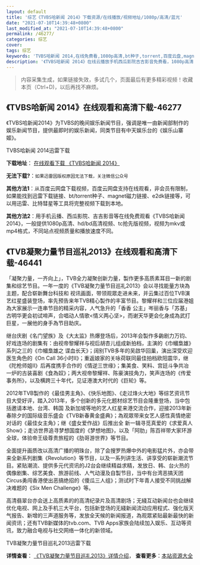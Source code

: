 ```yaml
---
layout: default
title: '综艺《TVBS哈新闻 2014》下载资源/在线播放/视频地址/1080p/高清/蓝光'
date: "2021-07-10T14:39:48+0800"
last_modified_at: "2021-07-10T14:39:48+0800"
permalink: /46277/
categories: 综艺
cover:
tags: 综艺
keywords: 'TVBS哈新闻 2014,在线免费看,1080p高清,bt种子,torrent,百度云盘,magnet,磁力链,迅雷下载资源'
description: '《TVBS哈新闻 2014》在线云播放手机西瓜影院吉吉影音免费看，1080p高清bd/hd未删减完整版和tc抢先枪版，mkv/mp4格式，附带bt/torrent种子、magnet/磁力链、百度云盘、网盘资源迅雷下载链接'
---
```


>内容采集生成，如果链接失效，多试几个，页面最后有更多精彩视频！收藏本页（Ctrl+D)，以后再找不麻烦。


## 《TVBS哈新闻 2014》在线观看和高清下载-46277

《TVBS哈新闻2014》为TVBS的晚间娱乐新闻节目，强调是唯一由新闻部制作的娱乐新闻节目，提供最即时的娱乐新闻，同类节目有中天娱乐台的《娱乐山寨姬》。</p>


TVBS哈新闻 2014迅雷下载

**下载地址**： [在线观看下载 《TVBS哈新闻 2014》](https://www.993dy.com//vod-detail-id-3568.html) 


**无法下载?**：`如果迅雷因版权原因无法下载，关注微信公众号 `

**其他方法1**：从百度云网盘下载视频，百度云网盘支持在线观看，非会员有限制，如果能找到迅雷下载链接、bt/torrent种子、magnet磁力链接、e2dk链接等，可以用迅雷、比特彗星等工具将完整视频下载到本地。

**其他方法2**：用手机云播、西瓜影院、吉吉影音等在线免费观看《TVBS哈新闻 2014》，一般提供1080p高清、hd/bd高清视频、tc抢先版视频，视频为mkv或mp4格式，不同站点视频质量和播放速度不同。


## 《TVB凝聚力量节目巡礼2013》在线观看和高清下载-46441

「凝聚力量，一齐向上」，TVB全力凝聚创新力量，製作更多高质素耳目一新的剧集和综艺节目。一年一度的《TVB凝聚力量节目巡礼2013》会以寻找能量方块為主题，配合崭新舞台科技和 视讯画面，带领观眾走进未来，并云集过百位TVB演艺红星盛装登场，率先预告来年TVB精心製作的丰富节目。黎耀祥和三位应届港姐為大家展示一连串节目的精采内容，人气急升的「香香 公主」岑丽香与「苏基」古明华更会初试啼声，合唱动人情歌<情义两心坚>，而谢天华更会化身成為武打巨星，一展他的身手為节目助庆。</p>继台庆剧《名门望族》及《大太监》热爆登场后，2013年会製作多齣剧力万钧、好戏连场的剧集有：由视帝黎耀祥与视后胡杏儿组成新拍档，主演的《巾幗梟雄》系列之三的《巾幗梟雄之 谍血长天》；阔别TVB多年的吴啟华回巢，演出深受欢迎医生角色的《On Call 36小时II》；重返娘家的关咏荷联同最佳拍档欧阳震华，继《陀枪师姐II》后再度携手合作的《情逆三世缘》；集美食、笑料、宫廷斗争共冶一炉的古装喜剧《食為奴》；两大视帝黎耀祥、陈豪演技角力，笑声连场的《传爱事务所》，以及横跨三十年代，见证港澳大时代的《巨轮》等。</p>2012年TVB製作的《最佳男主角》、《快乐地图》、《走过烽火大地》等综艺资讯节目大受好评，踏入2013年，多个创新的多元化题材综艺节目会隆重登场，当中包括邀请本地、台湾、韩国 及新加坡等地的艺人红星来港交流合作，迎接2013年新春除夕的国际级音乐盛会《TVB新春黄金盛典》；為观眾带来女艺人感性真情绝密对话的《最佳女主角》；继《盛女爱作战》后推出全 新一辑寻觅真爱的《求爱真人Show》；走访世界追寻梦想国度的《梦想地图》，以及「阿肋」陈百祥带大家环游全球，体验帝王级尊贵旅程的《肋哥游世界》等节目。</p>全面提升画质改以高清广播的明珠台，除了会搜罗热爆中外的电影猛片外，亦会带来全新系列剧集《Revolution》等节目，以及一系列讲生活、讲享受的崭新潮流节目。紧贴潮流、提供多元代资讯的J2台会继续精益求精，发放日、韩、台火热的偶像剧集、综艺美食、旅游前线、人气动漫及自製节目，当中有台湾恶搞天团Circus勇闯香港使出恶搞绝招的《傻瓜三人组》；测试时下年青人接受不同挑战解决难题的《Six Men Challenge》等。</p>高清翡翠台亦会送上高质素的的高清纪录片及高清剧场；无綫互动新闻台也会继续优化电视、网上及手机三大平台，包括新登场的无綫新闻流动应用程式、强化版天气报告、新增的三声道服务等，发放全天候的新闻报道，為观眾紧贴最新最快的新闻资讯；还有TVB新媒体的tvb.com、TVB Apps家族会陆续加入娱乐、互动等资讯，致力融合电视与社交网络一体化的新领域。


TVB凝聚力量节目巡礼2013迅雷下载

**详情查看**： [《TVB凝聚力量节目巡礼2013》详情介绍](/movie/46441/)， **查看更多**：[本站资源大全](/movie/t/all/)

